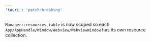 ```yaml
---
'tauri': 'patch:breaking'
---
```


`Manager::resources_table` is now scoped so each `App/AppHandle/Window/Webview/WebviewWindow` has its own resource collection.

